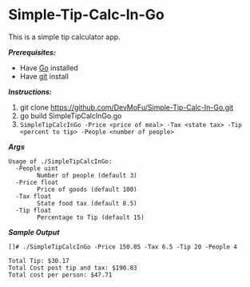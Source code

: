 # Simple-Tip-Calc-In-Go

This is a simple tip calculator app.

***Prerequisites:***
- Have [Go](https://golang.org/doc/install) installed
- Have [git](https://git-scm.com/book/en/v2/Getting-Started-Installing-Git) install

***Instructions:***
1. git clone https://github.com/DevMoFu/Simple-Tip-Calc-In-Go.git
2. go build SimpleTipCalcInGo.go
3. `SimpleTipCalcInGo -Price <price of meal> -Tax <state tax> -Tip <percent to tip> -People <number of people>`

***Args***
```
Usage of ./SimpleTipCalcInGo:
  -People uint
        Number of people (default 3)
  -Price float
        Price of goods (default 100)
  -Tax float
        State food tax (default 8.5)
  -Tip float
        Percentage to Tip (default 15)
```

***Sample Output***
```
[]# ./SimpleTipCalcInGo -Price 150.85 -Tax 6.5 -Tip 20 -People 4

Total Tip: $30.17
Total Cost post tip and tax: $190.83
Total cost per person: $47.71

```